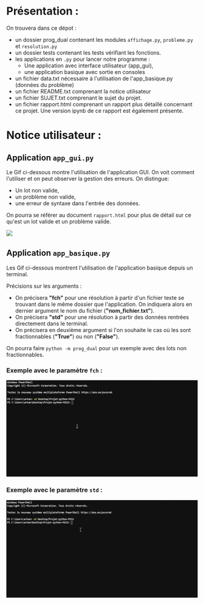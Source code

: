 # Présentation :

On trouvera dans ce dépot : 

- un dossier prog_dual contenant les modules `affichage.py`, `probleme.py` et `resolution.py` 
- un dossier tests contenant les tests vérifiant les fonctions.
- les applications en `.py` pour lancer notre programme :
    - Une application avec interface utilisateur (app_gui),
    - une application basique avec sortie en consoles
- un fichier data.txt nécessaire à l'utilisation de l'app_basique.py (données du problème)
- un fichier README.txt comprenant la notice utilisateur
- un fichier SUJET.txt comprenant le sujet du projet. 
- un fichier rapport.html comprenant un rapport plus détaillé concernant ce projet. Une version ipynb de ce rapport est également présente.  

# Notice utilisateur :

## Application `app_gui.py`

Le Gif ci-dessous montre l'utilisation de l'application GUI.
On voit comment l'utiliser et on peut observer la gestion des erreurs. On distingue:
- Un lot non valide,
- un problème non valide,
- une erreur de syntaxe dans l'entrée des données.

On pourra se référer au document `rapport.html` pour plus de détail sur ce qu'est un lot valide et un problème valide.

<img src="img2.gif">

## Application `app_basique.py`

Les Gif ci-dessous montrent l'utilisation de l'application basique depuis un terminal. 

Précisions sur les arguments : 

- On précisera **"fch"** pour une résolution à partir d'un fichier texte se trouvant dans le même dossier que l'application. On indiquera alors en dernier argument le nom du fichier (**"nom_fichier.txt"**).
- On précisera **"std"** pour une résolution à partir des données rentrées directement dans le terminal.
- On précisera en deuxième argument si l'on souhaite le cas où les sont fractionnables (**"True"**) ou non (**"False"**). 

On pourra faire `python -m prog_dual` pour un exemple avec des lots non fractionnables.

### Exemple avec le paramètre `fch` :

<img src="img.gif">

### Exemple avec le paramètre `std` :

<img src="img1.gif">

